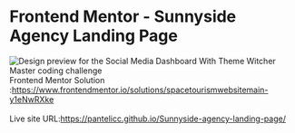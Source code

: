 # Frontend Mentor - Sunnyside Agency Landing Page
![Design preview for the Social Media Dashboard With Theme Witcher Master coding challenge](./img/desktop-preview.jpg)</br>
Frontend Mentor Solution :https://www.frontendmentor.io/solutions/spacetourismwebsitemain-y1eNwRXke</br></br>
Live site URL:https://pantelicc.github.io/Sunnyside-agency-landing-page/
